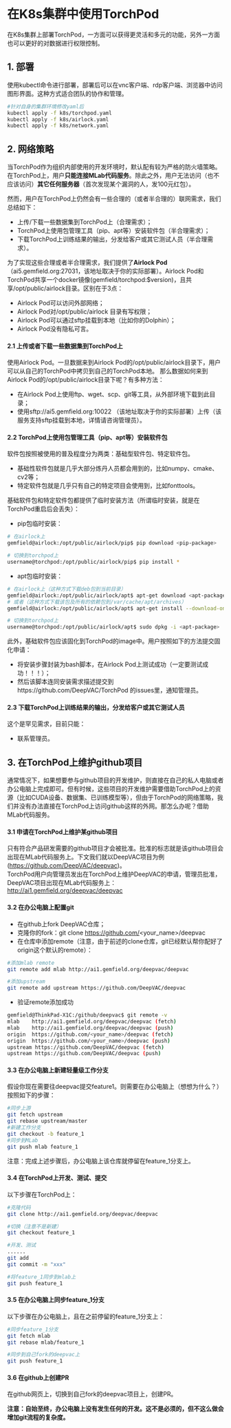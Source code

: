 # 在K8s集群中使用TorchPod
在K8s集群上部署TorchPod，一方面可以获得更灵活和多元的功能，另外一方面也可以更好的对数据进行权限控制。  

## 1. 部署
使用kubectl命令进行部署，部署后可以在vnc客户端、rdp客户端、浏览器中访问图形界面。这种方式适合团队的协作和管理。  
```bash
#针对自身的集群环境修改yaml后
kubectl apply -f k8s/torchpod.yaml
kubectl apply -f k8s/airlock.yaml
kubectl apply -f k8s/network.yaml
```

## 2. 网络策略
当TorchPod作为组织内部使用的开发环境时，默认配有较为严格的防火墙策略。在TorchPod上，用户**只能连接MLab代码服务**。除此之外，用户无法访问（也不应该访问）**其它任何服务器**（首次发现某个漏洞的人，发100元红包）。

然而，用户在TorchPod上仍然会有一些合理的（或者半合理的）联网需求，我们总结如下：
- 上传/下载一些数据集到TorchPod上（合理需求）；
- TorchPod上使用包管理工具（pip、apt等）安装软件包（半合理需求）；
- 下载TorchPod上训练结果的输出，分发给客户或其它测试人员（半合理需求）。

为了实现这些合理或者半合理需求，我们提供了**Airlock Pod**（ai5.gemfield.org:27031，该地址取决于你的实际部署）。Airlock Pod和TorchPod共享一个docker镜像(gemfield/torchpod:$version)，且共享/opt/public/airlock目录。区别在于3点：
- Airlock Pod可以访问外部网络；
- Airlock Pod对/opt/public/airlock 目录有写权限；
- Airlock Pod可以通过sftp挂载到本地（比如你的Dolphin）；
- Airlock Pod没有隐私可言。

#### 2.1 上传或者下载一些数据集到TorchPod上
使用Airlock Pod。一旦数据来到Airlock Pod的/opt/public/airlock目录下，用户可以从自己的TorchPod中拷贝到自己的TorchPod本地。
那么数据如何来到Airlock Pod的/opt/public/airlock目录下呢？有多种方法：
- 在Airlock Pod上使用ftp、wget、scp、git等工具，从外部环境下载到此目录；
- 使用sftp://ai5.gemfield.org:10022 （该地址取决于你的实际部署）上传（该服务支持sftp挂载到本地，详情请咨询管理员）。

#### 2.2 TorchPod上使用包管理工具（pip、apt等）安装软件包
软件包按照被使用的普及程度分为两类：基础型软件包、特定软件包。  
- 基础性软件包就是几乎大部分炼丹人员都会用到的，比如numpy、cmake、cv2等；
- 特定软件包就是几乎只有自己的特定项目会使用到，比如fonttools。

基础软件包和特定软件包都提供了临时安装方法（所谓临时安装，就是在TorchPod重启后会丢失）：
- pip包临时安装：
```bash
# 在airlock上
gemfield@airlock:/opt/public/airlock/pip$ pip download <pip-package>

# 切换到torchpod上
username@torchpod:/opt/public/airlock/pip$ pip install *
```
- apt包临时安装：
```bash
# 在airlock上（这种方式下载deb包到当前目录）
gemfield@airlock:/opt/public/airlock/apt$ apt-get download <apt-package>
# 或者（这种方式下载该包及所有的依赖包到/var/cache/apt/archives）
gemfield@airlock:/opt/public/airlock/apt$ apt-get install --download-only <apt-package>

# 切换到torchpod上
username@torchpod:/opt/public/airlock/apt$ sudo dpkg -i <apt-package>
```

此外，基础软件包应该固化到TorchPod的image中。用户按照如下的方法提交固化申请：
- 将安装步骤封装为bash脚本，在Airlock Pod上测试成功（一定要测试成功！！！）；
- 然后该脚本连同安装需求描述提交到https://github.com/DeepVAC/TorchPod 的issues里，通知管理员。

#### 2.3 下载TorchPod上训练结果的输出，分发给客户或其它测试人员
这个是罕见需求，目前只能：
- 联系管理员。

## 3. 在TorchPod上维护github项目
通常情况下，如果想要参与github项目的开发维护，则直接在自己的私人电脑或者办公电脑上完成即可。但有时候，这些项目的开发维护需要借助TorchPod上的资源（比如CUDA设备、数据集、已训练模型等），但由于TorchPod的网络策略，我们并没有办法直接在TorchPod上访问github这样的外网。那怎么办呢？借助MLab代码服务。
#### 3.1 申请在TorchPod上维护某github项目
只有符合产品研发需要的github项目才会被批准。批准的标志就是该github项目会出现在MLab代码服务上。下文我们就以DeepVAC项目为例(https://github.com/DeepVAC/deepvac)。  
TorchPod用户向管理员发出在TorchPod上维护DeepVAC的申请，管理员批准，DeepVAC项目出现在MLab代码服务上：http://ai1.gemfield.org/deepvac/deepvac

#### 3.2 在办公电脑上配置git
- 在github上fork DeepVAC仓库；
- 克隆你的fork：git clone https://github.com/<your_name>/deepvac
- 在仓库中添加remote（注意，由于前述的clone仓库，git已经默认帮你配好了origin这个默认的remote）：
```bash
#添加mlab remote
git remote add mlab http://ai1.gemfield.org/deepvac/deepvac

#添加upstream
git remote add upstream https://github.com/DeepVAC/deepvac
```
- 验证remote添加成功
```bash
gemfield@ThinkPad-X1C:/github/deepvac$ git remote -v
mlab    http://ai1.gemfield.org/deepvac/deepvac (fetch)
mlab    http://ai1.gemfield.org/deepvac/deepvac (push) 
origin  https://github.com/<your_name>/deepvac (fetch)
origin  https://github.com/<your_name>/deepvac (push)
upstream https://github.com/DeepVAC/deepvac (fetch)
upstream https://github.com/DeepVAC/deepvac (push)
```
#### 3.3 在办公电脑上新建轻量级工作分支
假设你现在需要往deepvac提交feature1。则需要在办公电脑上（想想为什么？）按照如下的步骤：
```bash
#同步上游
git fetch upstream
git rebase upstream/master
#新建工作分支
git checkout -b feature_1
#同步到MLab
git push mlab feature_1
```
注意：完成上述步骤后，办公电脑上该仓库就停留在feature_1分支上。

#### 3.4 在TorchPod上开发、测试、提交
以下步骤在TorchPod上：
```bash
#克隆代码
git clone http://ai1.gemfield.org/deepvac/deepvac

#切换（注意不是新建）
git checkout feature_1

#开发、测试
......
git add
git commit -m "xxx"

#将feature_1同步到mlab上
git push feature_1
```

#### 3.5 在办公电脑上同步feature_1分支
以下步骤在办公电脑上，且在之前停留的feature_1分支上：
```bash
#同步feature_1分支
git fetch mlab
git rebase mlab/feature_1

#同步到自己fork的deepvac上
git push feature_1
```

#### 3.6 在github上创建PR
在github网页上，切换到自己fork的deepvac项目上，创建PR。

**注意：自始至终，办公电脑上没有发生任何的开发。这不是必须的，但不这么做会增加git流程的复杂度。**
